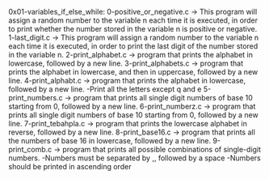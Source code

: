 0x01-variables_if_else_while:
0-positive_or_negative.c -> This program will assign a random number to the variable n each time it is executed, in order to print whether the number stored in the variable n is positive or negative.
1-last_digit.c -> This program will assign a random number to the variable n each time it is executed, in order to print the last digit of the number stored in the variable n.
2-print_alphabet.c -> program that prints the alphabet in lowercase, followed by a new line.
3-print_alphabets.c -> program that prints the alphabet in lowercase, and then in uppercase, followed by a new line.
4-print_alphabt.c ->  program that prints the alphabet in lowercase, followed by a new line.
                      -Print all the letters except q and e
5-print_numbers.c -> program that prints all single digit numbers of base 10 starting from 0, followed by a new line.
6-print_numberz.c -> program that prints all single digit numbers of base 10 starting from 0, followed by a new line.
7-print_tebahpla.c -> program that prints the lowercase alphabet in reverse, followed by a new line.
8-print_base16.c ->  program that prints all the numbers of base 16 in lowercase, followed by a new line.
9-print_comb.c ->  program that prints all possible combinations of single-digit numbers.
                  -Numbers must be separated by ,, followed by a space
                  -Numbers should be printed in ascending order
